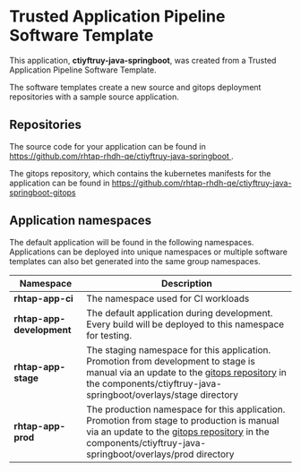 # Trusted Application Pipeline Software Template

This application, **ctiyftruy-java-springboot**, was created from a Trusted Application Pipeline Software Template.

The software templates create a new source and gitops deployment repositories with a sample source application. 

## Repositories

The source code for your application can be found in [https://github.com/rhtap-rhdh-qe/ctiyftruy-java-springboot ](https://github.com/rhtap-rhdh-qe/ctiyftruy-java-springboot ).
 
The gitops repository, which contains the kubernetes manifests for the application can be found in 
[https://github.com/rhtap-rhdh-qe/ctiyftruy-java-springboot-gitops ](https://github.com/rhtap-rhdh-qe/ctiyftruy-java-springboot-gitops ) 

## Application namespaces 

The default application will be found in the following namespaces. Applications can be deployed into unique namespaces or multiple software templates can also bet generated into the same group namespaces.  

|  Namespace   |  Description   |  
| -------- | -------- |
| **rhtap-app-ci** | The namespace used for CI workloads |
| **rhtap-app-development** | The default application during development. Every build will be deployed to this namespace for testing. |
| **rhtap-app-stage** | The staging namespace for this application. Promotion from development to stage is manual via an update to the [gitops repository](https://github.com/rhtap-rhdh-qe/ctiyftruy-java-springboot-gitops ) in the components/ctiyftruy-java-springboot/overlays/stage directory |
| **rhtap-app-prod** | The production namespace for this application. Promotion from stage to production is manual via an update to the [gitops repository](https://github.com/rhtap-rhdh-qe/ctiyftruy-java-springboot-gitops ) in the components/ctiyftruy-java-springboot/overlays/prod directory |